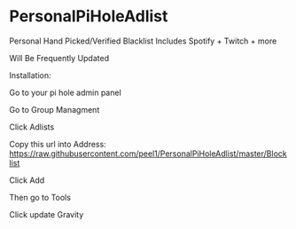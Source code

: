 # PersonalPiHoleAdlist
Personal Hand Picked/Verified Blacklist
Includes Spotify + Twitch + more

Will Be Frequently Updated



Installation:

Go to your pi hole admin panel

Go to Group Managment

Click Adlists

Copy this url into Address: https://raw.githubusercontent.com/peel1/PersonalPiHoleAdlist/master/Blocklist

Click Add

Then go to Tools

Click update Gravity
